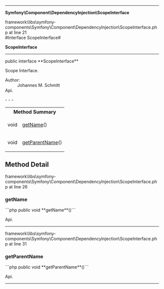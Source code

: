 - - -

**Symfony\Component\DependencyInjection\ScopeInterface**
<div class="location">framework\libs\symfony-components\Symfony\Component\DependencyInjection\ScopeInterface.php at line 21</div>
#Interface ScopeInterface#

**ScopeInterface**


- - -

<p class="signature">public  interface **ScopeInterface**</p>

<div class="comment" id="overview_description"><p>Scope Interface.</p></div>

<dl>
<dt>Author:</dt>
<dd>Johannes M. Schmitt <schmittjoh@gmail.com></dd>
<dt>Api.</dt>
</dl>
- - -

<table id="summary_method">
<tr><th colspan="2">Method Summary</th></tr>
<tr>
<td class="type"> void</td>
<td class="description"><p class="name"><a href="#getName">getName</a>()</p><p class="description"></p></td>
</tr>
<tr>
<td class="type"> void</td>
<td class="description"><p class="name"><a href="#getParentName">getParentName</a>()</p><p class="description"></p></td>
</tr>
</table>

<h2 id="detail_method">Method Detail</h2>
<div class="location">framework\libs\symfony-components\Symfony\Component\DependencyInjection\ScopeInterface.php at line 26</div>
<h3 id="getName()">getName</h3>
```php
public  void **getName**()```
<div class="details">
<p></p><dl>
<dt>Api.</dt>
</dl>
</div>

- - -

<div class="location">framework\libs\symfony-components\Symfony\Component\DependencyInjection\ScopeInterface.php at line 31</div>
<h3 id="getParentName()">getParentName</h3>
```php
public  void **getParentName**()```
<div class="details">
<p></p><dl>
<dt>Api.</dt>
</dl>
</div>

- - -

